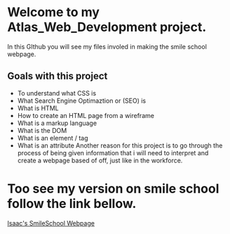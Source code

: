 # Welcome to my **Atlas_Web_Development** project. 
In this GIthub you will see my files involed in making the smile school webpage. 

## Goals with this project
-  To understand what CSS is
-  What Search Engine Optimaztion or (SEO) is 
- What is HTML
- How to create an HTML page from a wireframe
- What is a markup language
- What is the DOM
- What is an element / tag
- What is an attribute
Another reason for this project is to go through the process of being given information that i will need to interpret and create a webpage based of off,
just like in the workforce.

# Too see my version on smile school follow the link bellow.
[Isaac's SmileSchool Webpage](https://dtbissy.github.io/atlas-web-development/css_advanced/index.html)
